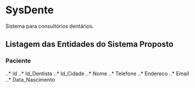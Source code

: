 # SysDente
Sistema para consultórios dentários.


## Listagem das Entidades do Sistema Proposto

### Paciente

..* Id
..* Id_Dentista
..* Id_Cidade
..* Nome
..* Telefone
..* Endereco
..* Email
..* Data_Nascimento